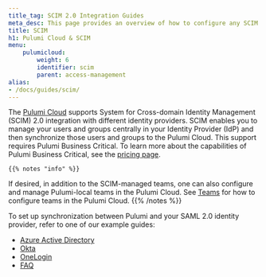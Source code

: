```yaml
---
title_tag: SCIM 2.0 Integration Guides
meta_desc: This page provides an overview of how to configure any SCIM 2.0 identity provider with the Pulumi Service.
title: SCIM
h1: Pulumi Cloud & SCIM
menu:
    pulumicloud:
        weight: 6
        identifier: scim
        parent: access-management
alias:
- /docs/guides/scim/
---
```


The [Pulumi Cloud](https://app.pulumi.com) supports System for Cross-domain Identity Management (SCIM) 2.0 integration with different identity providers. SCIM enables you to manage your users and groups centrally in your Identity Provider (IdP) and then synchronize those users and groups to the Pulumi Cloud. This support requires Pulumi Business Critical. To learn more about the capabilities of Pulumi Business Critical, see the [pricing page](/pricing/).

    {{% notes "info" %}}
If desired, in addition to the SCIM-managed teams, one can also configure and manage Pulumi-local teams in the Pulumi Cloud. See [Teams](/docs/pulumi-cloud/access-management/teams/) for how to configure teams in the Pulumi Cloud.
    {{% /notes %}}

To set up synchronization between Pulumi and your SAML 2.0 identity provider, refer to one of our example guides:

- [Azure Active Directory](/docs/pulumi-cloud/access-management/scim/azuread/)
- [Okta](/docs/pulumi-cloud/access-management/scim/okta/)
- [OneLogin](/docs/pulumi-cloud/access-management/scim/onelogin/)
- [FAQ](/docs/pulumi-cloud/access-management/scim/faq/)
